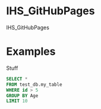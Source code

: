 # IHS_GitHubPages
IHS_GitHubPages
# Examples
Stuff
```SQL
SELECT *
FROM test_db.my_table
WHERE id > 5
GROUP BY Age
LIMIT 10
```
